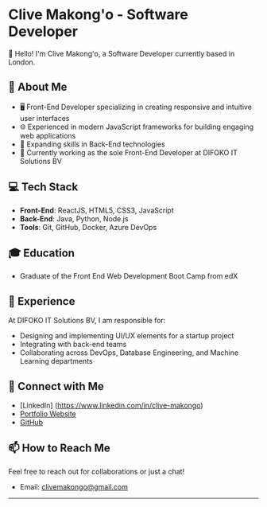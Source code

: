 # Clive Makong'o - Software Developer

👋 Hello! I'm Clive Makong'o, a Software Developer currently based in London.

## 🚀 About Me

- 🖥️ Front-End Developer specializing in creating responsive and intuitive user interfaces
- 🌐 Experienced in modern JavaScript frameworks for building engaging web applications
- 🔧 Expanding skills in Back-End technologies
- 🏢 Currently working as the sole Front-End Developer at DIFOKO IT Solutions BV

## 💻 Tech Stack

- **Front-End**: ReactJS, HTML5, CSS3, JavaScript
- **Back-End**: Java, Python, Node.js
- **Tools**: Git, GitHub, Docker, Azure DevOps

## 🎓 Education

- Graduate of the Front End Web Development Boot Camp from edX

## 🌟 Experience

At DIFOKO IT Solutions BV, I am responsible for:
- Designing and implementing UI/UX elements for a startup project
- Integrating with back-end teams
- Collaborating across DevOps, Database Engineering, and Machine Learning departments

## 🔗 Connect with Me

- [LinkedIn] (https://www.linkedin.com/in/clive-makongo)
- [Portfolio Website](https://clivemakongo.netlify.app/)
- [GitHub](https://github.com/Clive-Makongo)

## 📫 How to Reach Me

Feel free to reach out for collaborations or just a chat!

- Email: clivemakongo@gmail.com

---

